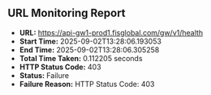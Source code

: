 ## URL Monitoring Report

- **URL:** https://api-gw1-prod1.fisglobal.com/gw/v1/health
- **Start Time:** 2025-09-02T13:28:06.193053
- **End Time:** 2025-09-02T13:28:06.305258
- **Total Time Taken:** 0.112205 seconds
- **HTTP Status Code:** 403
- **Status:** Failure
- **Failure Reason:** HTTP Status Code: 403
